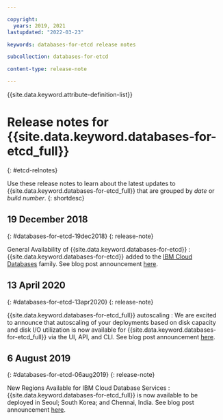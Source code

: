 ```yaml
---

copyright:
  years: 2019, 2021
lastupdated: "2022-03-23"

keywords: databases-for-etcd release notes

subcollection: databases-for-etcd

content-type: release-note

---
```


<!-- keywords values above are place holders. Actual values should be pulled from the release notes entries. -->

{{site.data.keyword.attribute-definition-list}}

<!-- You must add the release-note content type in your attribute definitions AND to each release note H2. This will ensure that the release note entry is pulled into the notifications library. -->

# Release notes for {{site.data.keyword.databases-for-etcd_full}}
{: #etcd-relnotes}

<!-- The title of your H1 should be Release notes for _service-name_, where _service-name_ is the non-trademarked short version keyref. Include your service name as a search keyword at the top of your Markdown file. See the example keywords above. -->

Use these release notes to learn about the latest updates to {{site.data.keyword.databases-for-etcd_full}} that are grouped by _date_ or _build number_.
{: shortdesc}

## 19 December 2018
{: #databases-for-etcd-19dec2018}
{: release-note}

General Availability of {{site.data.keyword.databases-for-etcd}}
:  {{site.data.keyword.databases-for-etcd}} added to the [IBM Cloud Databases](https://www.ibm.com/cloud/databases) family. See blog post announcement [here](https://www.ibm.com/cloud/blog/ibm-cloud-databases-for-etcd-elasticsearch-and-messages-for-rabbitmq-are-now-generally-available).

## 13 April 2020
{: #databases-for-etcd-13apr2020}
{: release-note}

{{site.data.keyword.databases-for-etcd_full}} autoscaling
:  We are excited to announce that autoscaling of your deployments based on disk capacity and disk I/O utilization is now available for {{site.data.keyword.databases-for-etcd_full}} via the UI, API, and CLI. See blog post announcement [here](https://www.ibm.com/cloud/blog/announcements/ibm-cloud-databases-portfolio-introduces-autoscaling).

## 6 August 2019
{: #databases-for-etcd-06aug2019}
{: release-note}

New Regions Available for IBM Cloud Database Services
:  {{site.data.keyword.databases-for-etcd_full}} is now available to be deployed in Seoul; South Korea; and Chennai, India. See blog post announcement [here](https://www.ibm.com/cloud/blog/announcements/new-regions-available-for-ibm-cloud-database-services).
